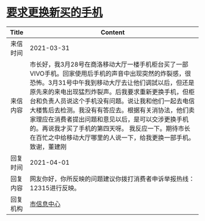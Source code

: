 # <a href="http://www.shangluo.gov.cn/zmhd/ldxxxx.jsp?urltype=leadermail.LeaderMailContentUrl&wbtreeid=1112&leadermailid=7085">要求更换新买的手机</a>
| Title |                                                                                                                           Content                                                                                                                           |
|:-----:|-------------------------------------------------------------------------------------------------------------------------------------------------------------------------------------------------------------------------------------------------------------|
| 来信时间  | 2021-03-31                                                                                                                                                                                                                                                  |
| 来信内容  | 市长好，我3月28号在商洛移动大厅一楼手机柜台买了一部VIVO手机。回家使用后手机的声音中出现突然的炸裂感，很恐怖。3月31号中午我到移动大厅去让他们调試以后，但还是原先来的来电出现猛烈炸裂声。后我要求重新更换手机，但柜台和负责人员说这个手机没有问题。说让我和他们一起去电信大楼售后去检测。我没有有答应去。根据有关消协法，他们卖家理应在消费者提出问题和意见以后，是可以交涉更换手机的。再说我才买了手机的第四天呀。 我反应一下。期待市长在百忙之中给移动大厅哪里的人说一下，给我更换一部手机。 致谢，董建刚 |
| 回复时间  | 2021-04-01                                                                                                                                                                                                                                                  |
| 回复内容  | 网友你好，你所反映的问题建议你拨打消费者申诉举报热线：12315进行反映。                                                                                                                                                                                                                       |
| 回复机构  | <a href="../../category/agencies/市信息中心.md">市信息中心</a>                                                                                                                                                                                                        |